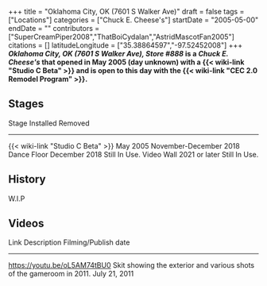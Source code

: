 +++
title = "Oklahoma City, OK (7601 S Walker Ave)"
draft = false
tags = ["Locations"]
categories = ["Chuck E. Cheese's"]
startDate = "2005-05-00"
endDate = ""
contributors = ["SuperCreamPiper2008","ThatBoiCydalan","AstridMascotFan2005"]
citations = []
latitudeLongitude = ["35.38864597","-97.52452008"]
+++
***Oklahoma City, OK (7601 S Walker Ave), Store #888* is a *Chuck E. Cheese's* that opened in May 2005 (day unknown) with a {{< wiki-link "Studio C Beta" >}} and is open to this day with the {{< wiki-link "CEC 2.0 Remodel Program" >}}.**

## Stages

  Stage                                   Installed       Removed
  --------------------------------------- --------------- ------------------------
  {{< wiki-link "Studio C Beta" >}}   May 2005        November-December 2018
  Dance Floor                             December 2018   Still In Use.
  Video Wall                              2021 or later   Still In Use.

## History

W.I.P

## Videos

  Link                           Description                                                            Filming/Publish date
  ------------------------------ ---------------------------------------------------------------------- ----------------------
  https://youtu.be/oL5AM74tBU0   Skit showing the exterior and various shots of the gameroom in 2011.   July 21, 2011
